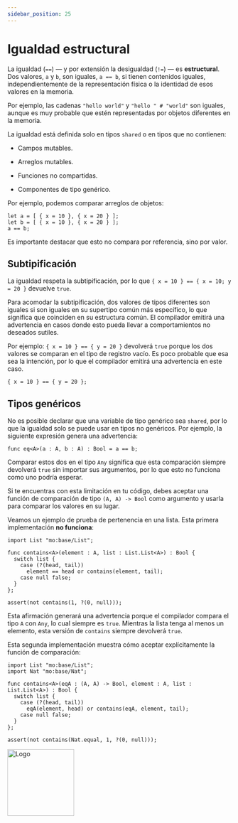 ```yaml
---
sidebar_position: 25
---
```


# Igualdad estructural

La igualdad (`==`) — y por extensión la desigualdad (`!=`) — es **estructural**.
Dos valores, `a` y `b`, son iguales, `a == b`, si tienen contenidos iguales,
independientemente de la representación física o la identidad de esos valores en
la memoria.

Por ejemplo, las cadenas `"hello world"` y `"hello " # "world"` son iguales,
aunque es muy probable que estén representadas por objetos diferentes en la
memoria.

La igualdad está definida solo en tipos `shared` o en tipos que no contienen:

- Campos mutables.

- Arreglos mutables.

- Funciones no compartidas.

- Componentes de tipo genérico.

Por ejemplo, podemos comparar arreglos de objetos:

```motoko run
let a = [ { x = 10 }, { x = 20 } ];
let b = [ { x = 10 }, { x = 20 } ];
a == b;
```

Es importante destacar que esto no compara por referencia, sino por valor.

## Subtipificación

La igualdad respeta la subtipificación, por lo que
`{ x = 10 } == { x = 10; y = 20 }` devuelve `true`.

Para acomodar la subtipificación, dos valores de tipos diferentes son iguales si
son iguales en su supertipo común más específico, lo que significa que coinciden
en su estructura común. El compilador emitirá una advertencia en casos donde
esto pueda llevar a comportamientos no deseados sutiles.

Por ejemplo: `{ x = 10 } == { y = 20 }` devolverá `true` porque los dos valores
se comparan en el tipo de registro vacío. Es poco probable que esa sea la
intención, por lo que el compilador emitirá una advertencia en este caso.

```motoko run
{ x = 10 } == { y = 20 };
```

## Tipos genéricos

No es posible declarar que una variable de tipo genérico sea `shared`, por lo
que la igualdad solo se puede usar en tipos no genéricos. Por ejemplo, la
siguiente expresión genera una advertencia:

```motoko run
func eq<A>(a : A, b : A) : Bool = a == b;
```

Comparar estos dos en el tipo `Any` significa que esta comparación siempre
devolverá `true` sin importar sus argumentos, por lo que esto no funciona como
uno podría esperar.

Si te encuentras con esta limitación en tu código, debes aceptar una función de
comparación de tipo `(A, A) -> Bool` como argumento y usarla para comparar los
valores en su lugar.

Veamos un ejemplo de prueba de pertenencia en una lista. Esta primera
implementación **no funciona**:

```motoko run
import List "mo:base/List";

func contains<A>(element : A, list : List.List<A>) : Bool {
  switch list {
    case (?(head, tail))
      element == head or contains(element, tail);
    case null false;
  }
};

assert(not contains(1, ?(0, null)));
```

Esta afirmación generará una advertencia porque el compilador compara el tipo
`A` con `Any`, lo cual siempre es `true`. Mientras la lista tenga al menos un
elemento, esta versión de `contains` siempre devolverá `true`.

Esta segunda implementación muestra cómo aceptar explícitamente la función de
comparación:

```motoko run
import List "mo:base/List";
import Nat "mo:base/Nat";

func contains<A>(eqA : (A, A) -> Bool, element : A, list : List.List<A>) : Bool {
  switch list {
    case (?(head, tail))
      eqA(element, head) or contains(eqA, element, tail);
    case null false;
  }
};

assert(not contains(Nat.equal, 1, ?(0, null)));
```

<img src="https://github.com/user-attachments/assets/844ca364-4d71-42b3-aaec-4a6c3509ee2e" alt="Logo" width="150" height="150" />
